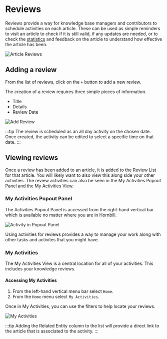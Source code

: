 # Reviews
Reviews provide a way for knowledge base managers and contributors to schedule activities on each article. These can be used as simple reminders to visit an article to check if it is still valid, if any updates are needed, or to check the [statistics](/servicemanager-user-guide/knowledge/knowledge-bases/articles/statistics) and feedback on the article to understand how effective the article has been. 

![Article Reviews](_books/servicemanager-user-guide/knowledge/images/review-list.png)

## Adding a review
From the list of reviews, click on the `+` button to add a new review.

The creation of a review requires three simple pieces of information.
* Title
* Details
* Review Date

![Add Review](_books/servicemanager-user-guide/knowledge/images/add-review.png)

:::tip
The review is scheduled as an all day activity on the chosen date.  Once created, the activity can be edited to select a specific time on that date.
:::

## Viewing reviews
Once a review has been added to an article, it is added to the Review List for that article.  You will likely want to also view this along side your other activities. The review activities can also be seen in the My Activities Popout Panel and the My Activities View.

### My Activities Popout Panel
The Activities Popout Panel is accessed from the right-hand vertical bar which is available no matter where you are in Hornbill.  

![Activity in Popout Panel](_books/servicemanager-user-guide/knowledge/images/review-in-activity-panel.png)

Using activities for reviews provides a way to manage your work along with other tasks and activites that you might have.

### My Activities
The My Activities View is a central location for all of your activities.  This includes your knowledge reviews.

#### Accessing My Activities
1. From the left-hand vertical menu bar select `Home`.
2. From the `Home` menu select `My Activities`.

Once in My Activities, you can use the filters to help locate your reviews.  

![My Activities](_books/servicemanager-user-guide/knowledge/images/my-activities.png)

:::tip
Adding the Related Entity column to the list will provide a direct link to the article that is associated to the activity. 
:::